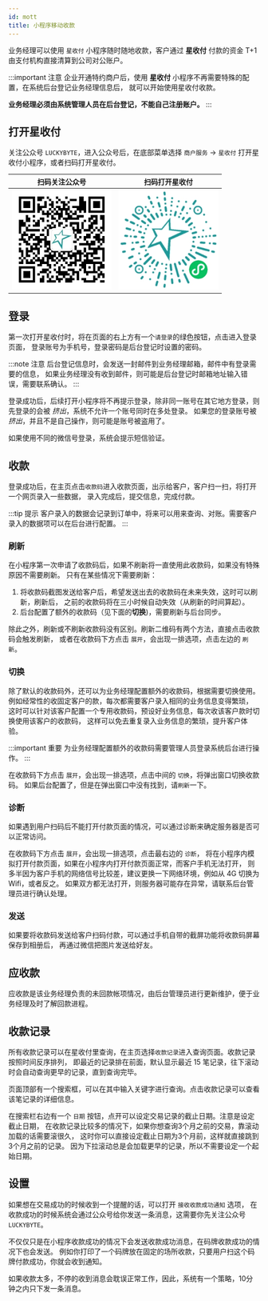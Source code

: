 ```yaml
---
id: mott
title: 小程序移动收款
---
```


业务经理可以使用 `星收付` 小程序随时随地收款，客户通过 **星收付** 付款的资金 T+1
由支付机构直接清算到公司对公账户。

:::important 注意
企业开通特约商户后，使用 **星收付** 小程序不再需要特殊的配置，在系统后台登记业务经理信息后，
就可以开始使用星收付收款。

**业务经理必须由系统管理人员在后台登记，不能自己注册账户。**
:::

## 打开星收付

关注公众号 `LUCKYBYTE`，进入公众号后，在底部菜单选择 `商户服务` -> `星收付`
打开星收付小程序，或者扫码打开星收付。

  扫码关注公众号             |  扫码打开星收付
:-------------------------:|:-------------------------:
<img src='/img/weixin/gzh.jpg' width='200' title='公众号' alt='公众号二维码' /> | <img src='/img/weixin/mott.jpg' width='200' title='星收付' alt='小程序码' />

## 登录

第一次打开星收付时，将在页面的右上方有一个`请登录`的绿色按钮，点击进入登录页面，
登录账号为手机号，登录密码是后台登记时设置的密码。

:::note 注意
后台登记信息时，会发送一封邮件到业务经理邮箱，邮件中有登录需要的信息，
如果业务经理没有收到邮件，则可能是后台登记时邮箱地址输入错误，需要联系确认。
:::

登录成功后，后续打开小程序将不再提示登录，除非同一账号在其它地方登录，则先登录的会被
_挤出_，系统不允许一个账号同时在多处登录。
如果您的登录账号被 _挤出_，并且不是自己操作，则可能是账号被盗用了。

如果使用不同的微信号登录，系统会提示短信验证。

## 收款

登录成功后，在主页点击`收款码`进入收款页面，出示给客户，客户扫一扫，将打开一个网页录入一些数据，
录入完成后，提交信息，完成付款。

:::tip 提示
客户录入的数据会记录到订单中，将来可以用来查询、对账。需要客户录入的数据项可以在后台进行配置。
:::

### 刷新

在小程序第一次申请了收款码后，如果不刷新将一直使用此收款码，如果没有特殊原因不需要刷新。
只有在某些情况下需要刷新：

1. 将收款码截图发送给客户后，希望发送出去的收款码在未来失效，这时可以刷新，刷新后，
之前的收款码将在三小时候自动失效（从刷新的时间算起）。
1. 后台配置了额外的收款码（见下面的**切换**)，需要刷新与后台同步。

除此之外，刷新或不刷新收款码没有区别。刷新二维码有两个方法，直接点击收款码会触发刷新，
或者在收款码下方点击 `展开`，会出现一排选项，点击左边的 `刷新`。

### 切换

除了默认的收款码外，还可以为业务经理配置额外的收款码，根据需要切换使用。
例如经常性的收固定客户的款，每次都需要客户录入相同的业务信息变得繁琐，
这时可以针对该客户配置一个专用收款码，预设好业务信息，每次收该客户款时切换使用该客户的收款码，
这样可以免去重复录入业务信息的繁琐，提升客户体验。

:::important 重要
为业务经理配置额外的收款码需要管理人员登录系统后台进行操作。
:::

在收款码下方点击 `展开`，会出现一排选项，点击中间的 `切换`，将弹出窗口切换收款码。
如果后台配置了，但是在弹出窗口中没有找到，请`刷新`一下。

### 诊断

如果遇到用户扫码后不能打开付款页面的情况，可以通过诊断来确定服务器是否可以正常访问。

在收款码下方点击 `展开`，会出现一排选项，点击最右边的 `诊断`，
将在小程序内模拟打开付款页面，如果在小程序内打开付款页面正常，而客户手机无法打开，
则多半因为客户手机的网络信号比较差，建议更换一下网络环境，例如从 4G 切换为 Wifi，或者反之。
如果双方都无法打开，则服务器可能存在异常，请联系后台管理员进行确认处理。

### 发送

如果要将收款码发送给客户扫码付款，可以通过手机自带的截屏功能将收款码屏幕保存到相册后，
再通过微信把图片发送给好友。

## 应收款

应收款是该业务经理负责的未回款帐项情况，由后台管理员进行更新维护，便于业务经理及时了解回款进程。

## 收款记录

所有收款记录可以在星收付里查询，在主页选择`收款记录`进入查询页面。收款记录按照时间反序排列，
即最近的记录排在前面，默认显示最近 15 笔记录，往下滚动时会自动查询更早的记录，直到查询完毕。

页面顶部有一个搜索框，可以在其中输入关键字进行查询。点击收款记录可以查看该笔记录的详细信息。

在搜索栏右边有一个 `日期` 按钮，点开可以设定交易记录的截止日期。注意是设定截止日期，
在收款记录比较多的情况下，如果你想查询3个月之前的交易，靠滚动加载的话需要滚很久，
这时你可以直接设定截止日期为3个月前，这样就直接跳到3个月之前的记录。
因为下拉滚动总是会加载更早的记录，所以不需要设定一个起始日期。

## 设置

如果想在交易成功的时候收到一个提醒的话，可以打开 `接收收款成功通知` 选项，
在收款成功的时候系统会通过公众号给你发送一条消息，这需要你先关注公众号 `LUCKYBYTE`。

不仅仅只是在小程序收款成功的情况下会发送收款成功消息，在码牌收款成功的情况下也会发送。
例如你打印了一个码牌放在固定的场所收款，只要用户扫这个码牌付款成功，你就会收到通知。

如果收款太多，不停的收到消息会耽误正常工作，因此，系统有一个策略，10分钟之内只下发一条消息。
